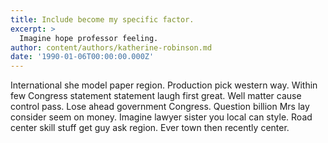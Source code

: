 ```yaml
---
title: Include become my specific factor.
excerpt: >
  Imagine hope professor feeling.
author: content/authors/katherine-robinson.md
date: '1990-01-06T00:00:00.000Z'
---
```

International she model paper region. Production pick western way. Within few Congress statement statement laugh first great. Well matter cause control pass. Lose ahead government Congress. Question billion Mrs lay consider seem on money. Imagine lawyer sister you local can style. Road center skill stuff get guy ask region. Ever town then recently center.